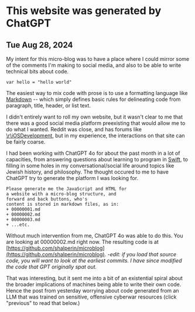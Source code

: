 # This website was generated by ChatGPT
## Tue Aug 28, 2024

My intent for this micro-blog was to have a place where I could mirror some of the comments
I'm making to social media, and also to be able
to write technical bits about code.

```
var hello = "hello world"
```

The easiest way to mix code with prose is to use a formatting language like [Markdown](https://www.markdownguide.org/cheat-sheet/) -- which simply defines basic rules for delineating code from paragraph, title, header, or list text.

I didn't entirely want to roll my own website, but it wasn't clear to me that there was a good social media platform preexisting that would allow me to do what I wanted.  Reddit was close, and has forums like [\r\iOSDevelopment](https://www.reddit.com/r/iOSDevelopment/), but in my experience, the interactions on that site can be fairly coarse.

I had been working with ChatGPT 4o for about the past month in a lot of capacities, from answering questions about learning to program in [Swift](https://docs.swift.org/swift-book/documentation/the-swift-programming-language/aboutswift), to filling in some holes in my conversational/social life around topics like Jewish history, and philosophy.  The thought occured to me to have ChatGPT try to generate the platform I was looking for.

```
Please generate me the JavaScript and HTML for
a website with a micro-blog structure, and 
forward and back buttons, who's 
content is stored in markdown files, as in:
+ 00000001.md
+ 00000002.md
+ 00000003.md
+ ...etc.
```

Without much intervention from me, ChatGPT 4o was able to do this.  You are looking at 00000002.md right now.  The resulting code is at [https://github.com/shalperin/microblog](https://github.com/shalperin/microblog).   _-edit: if you load that source code, you will want to look at the earliest commits. I have since modified the code that GPT originally spat out._

That was interesting, but it sent me into a bit of an existential spiral about the broader implications of machines being able to write their own code.  Hence the post from yesterday worrying about code generated from an LLM that was trained on sensitive, offensive cyberwar resources (click "previous" to read that below.)